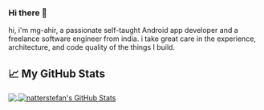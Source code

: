 ### Hi there 👋

hi, i'm mg-ahir, a passionate self-taught Android app developer and a freelance software engineer from india. i take great care in the experience, architecture, and code quality of the things I build.

## &#x1f4c8; My GitHub Stats

<a href="https://github.com/mg-ahir/myprofile">
  <img align="center" src="https://github-readme-stats.vercel.app/api/top-langs/?username=mansukhgagal&hide=java,html&title_color=000000&text_color=000000" />
</a>

<a href="https://github.com/mg-ahir/myprofile">
  <img align="center" src="https://github-readme-stats.vercel.app/api?username=mg-ahir&show_icons=true&line_height=27&count_private=true&title_color=000000&text_color=000000&icon_color=FAC051" alt="natterstefan's GitHub Stats" />
</a>


[2]: https://www.linkedin.com/in/mansukh-a-23302094/
<!--
**mansukhgagal/mansukhgagal** is a ✨ _special_ ✨ repository because its `README.md` (this file) appears on your GitHub profile.

Here are some ideas to get you started:

- 🔭 I’m currently working on ...
- 🌱 I’m currently learning ...
- 👯 I’m looking to collaborate on ...
- 🤔 I’m looking for help with ...
- 💬 Ask me about ...
- 📫 How to reach me: ...
- 😄 Pronouns: ...
- ⚡ Fun fact: ...
-->
